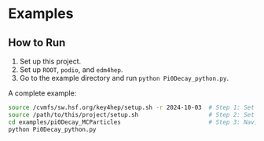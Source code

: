 # Examples

## How to Run

1. Set up this project.  
2. Set up `ROOT`, `podio`, and `edm4hep`.  
3. Go to the example directory and run `python Pi0Decay_python.py`.

A complete example:

```bash
source /cvmfs/sw.hsf.org/key4hep/setup.sh -r 2024-10-03  # Step 1: Set up ROOT, podio, edm4hep
source /path/to/this/project/setup.sh                    # Step 2: Set up this project
cd examples/pi0Decay_MCParticles                         # Step 3: Navigate to the example
python Pi0Decay_python.py
```

